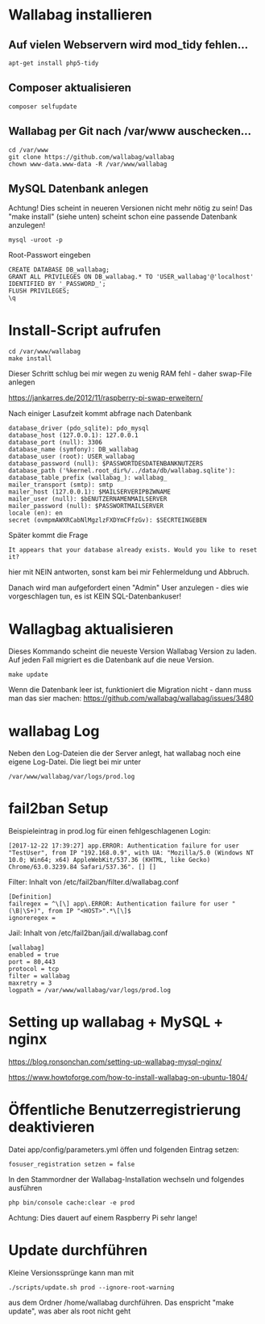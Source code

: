 # Wallabag installieren

## Auf vielen Webservern wird mod_tidy fehlen...
    apt-get install php5-tidy

## Composer aktualisieren

    composer selfupdate    

## Wallabag per Git nach /var/www auschecken...
    cd /var/www
    git clone https://github.com/wallabag/wallabag
    chown www-data.www-data -R /var/www/wallabag

## MySQL Datenbank anlegen

Achtung! Dies scheint in neueren Versionen nicht mehr nötig zu sein!
Das "make install" (siehe unten) scheint schon eine passende Datenbank anzulegen!

    mysql -uroot -p

Root-Passwort eingeben


    CREATE DATABASE DB_wallabag;
    GRANT ALL PRIVILEGES ON DB_wallabag.* TO 'USER_wallabag'@'localhost' IDENTIFIED BY '_PASSWORD_';
    FLUSH PRIVILEGES;
    \q

# Install-Script aufrufen

    cd /var/www/wallabag
    make install

Dieser Schritt schlug bei mir wegen zu wenig RAM fehl - daher swap-File anlegen

https://jankarres.de/2012/11/raspberry-pi-swap-erweitern/

Nach einiger Lasufzeit kommt abfrage nach Datenbank

    database_driver (pdo_sqlite): pdo_mysql
    database_host (127.0.0.1): 127.0.0.1
    database_port (null): 3306
    database_name (symfony): DB_wallabag
    database_user (root): USER_wallabag
    database_password (null): $PASSWORTDESDATENBANKNUTZERS
    database_path ('%kernel.root_dir%/../data/db/wallabag.sqlite'):
    database_table_prefix (wallabag_): wallabag_
    mailer_transport (smtp): smtp
    mailer_host (127.0.0.1): $MAILSERVERIPBZWNAME
    mailer_user (null): $bENUTZERNAMENMAILSERVER
    mailer_password (null): $PASSWORTMAILSERVER
    locale (en): en
    secret (ovmpmAWXRCabNlMgzlzFXDYmCFfzGv): $SECRTEINGEBEN

Später kommt die Frage

    It appears that your database already exists. Would you like to reset it?

hier mit NEIN antworten, sonst kam bei mir Fehlermeldung und Abbruch. 

Danach wird man aufgefordert einen "Admin" User anzulegen - dies wie vorgeschlagen tun, es ist KEIN SQL-Datenbankuser!

# Wallagbag aktualisieren

Dieses Kommando scheint die neueste Version Wallabag Version zu laden.
Auf jeden Fall migriert es die Datenbank auf die neue Version.

    make update

Wenn die Datenbank leer ist, funktioniert die Migration nicht - dann muss man das sier machen:
https://github.com/wallabag/wallabag/issues/3480

# wallabag Log
Neben den Log-Dateien die der Server anlegt, hat wallabag noch eine eigene Log-Datei.
Die liegt bei mir unter

    /var/www/wallabag/var/logs/prod.log

# fail2ban Setup

Beispieleintrag in prod.log für einen fehlgeschlagenen Login:

    [2017-12-22 17:39:27] app.ERROR: Authentication failure for user "TestUser", from IP "192.168.0.9", with UA: "Mozilla/5.0 (Windows NT 10.0; Win64; x64) AppleWebKit/537.36 (KHTML, like Gecko) Chrome/63.0.3239.84 Safari/537.36". [] []

Filter: Inhalt von /etc/fail2ban/filter.d/wallabag.conf

    [Definition]
    failregex = ^\[\] app\.ERROR: Authentication failure for user "(\B|\S+)", from IP "<HOST>".*\[\]$
    ignoreregex =

Jail: Inhalt von /etc/fail2ban/jail.d/wallabag.conf

    [wallabag]
    enabled = true
    port = 80,443
    protocol = tcp
    filter = wallabag
    maxretry = 3
    logpath = /var/www/wallabag/var/logs/prod.log



# Setting up wallabag + MySQL + nginx

https://blog.ronsonchan.com/setting-up-wallabag-mysql-nginx/

https://www.howtoforge.com/how-to-install-wallabag-on-ubuntu-1804/

# Öffentliche Benutzerregistrierung deaktivieren

Datei app/config/parameters.yml öffen und folgenden Eintrag setzen:

    fosuser_registration setzen = false
    
In den Stammordner der Wallabag-Installation wechseln und folgendes ausführen

    php bin/console cache:clear -e prod
    
Achtung: Dies dauert auf einem Raspberry Pi sehr lange!

# Update durchführen

Kleine Versionssprünge kann man mit 

    ./scripts/update.sh prod --ignore-root-warning

aus dem Ordner /home/wallabag durchführen. Das enspricht "make update", was aber als root nicht geht



